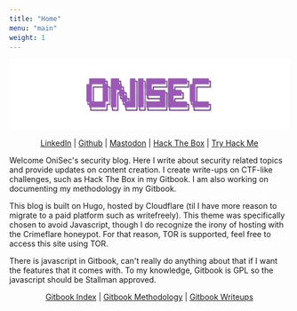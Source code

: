 ```yaml
---
title: "Home"
menu: "main"
weight: 1
---
```

![OniSec](../static/images/transparent_onisec.png)

<p align="center">
  <a href="https://www.linkedin.com/in/vis-ible">LinkedIn</a> | 
  <a href="https://github.com/OniSec">Github</a> | 
  <a href="https://defcon.social/@onisec" rel="me">Mastodon</a> | 
  <a href="ahttps://app.hackthebox.com/profile/1543354">Hack The Box</a> | 
  <a href="https://tryhackme.com/p/wakefield">Try Hack Me</a>
</p>

Welcome OniSec's security blog. Here I write about security related topics and provide updates on content creation. I create write-ups on CTF-like challenges, such as Hack The Box in my Gitbook. I am also working on documenting my methodology in my Gitbook.

This blog is built on Hugo, hosted by Cloudflare (til I have more reason to migrate to a paid platform such as writefreely). This theme was specifically chosen to avoid Javascript, though I do recognize the irony of hosting with the Crimeflare honeypot. For that reason, TOR is supported, feel free to access this site using TOR.

There is javascript in Gitbook, can't really do anything about that if I want the features that it comes with. To my knowledge, Gitbook is GPL so the javascript should be Stallman approved.
<p align="center">
  <a href="https://notes.onisec.org">Gitbook Index</a> | 
  <a href="https://notes.onisec.org/Methodology">Gitbook Methodology</a> | 
  <a href="https://notes.onisec.org/Writeups">Gitbook Writeups</a>
</p>